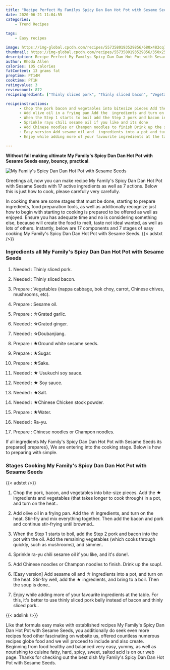 ```yaml
---
title: "Recipe Perfect My Familys Spicy Dan Dan Hot Pot with Sesame Seeds"
date: 2020-06-21 11:04:55
categories:
    - Trend Recipes
    
tags:
    - Easy recipes

image: https://img-global.cpcdn.com/recipes/5573580193529856/680x482cq70/my-familys-spicy-dan-dan-hot-pot-with-sesame-seeds-recipe-main-photo.jpg
thumbnail: https://img-global.cpcdn.com/recipes/5573580193529856/350x250cq70/my-familys-spicy-dan-dan-hot-pot-with-sesame-seeds-recipe-main-photo.jpg
description: Recipe Perfect My Familys Spicy Dan Dan Hot Pot with Sesame Seeds with 17 ingredients and 7 stages of easy cooking.
author: Rhoda Allen
calories: 105 calories
fatContent: 13 grams fat
preptime: PT14M
cooktime: PT1H
ratingvalue: 3
reviewcount: 872
recipeingredient: ["Thinly sliced pork", "Thinly sliced bacon", "Vegetables nappa cabbage bok choy carrot Chinese chives mushrooms etc", "Sesame oil", "Grated garlic", "Grated ginger", "Doubanjiang", "Ground white sesame seeds", "Sugar", "Sake", " Usukuchi soy sauce", " Soy sauce", "Salt", "Chinese Chicken stock powder", "Water", "Rayu", "Chinese noodles or Champon noodles"]

recipeinstructions: 
      - Chop the pork bacon and vegetables into bitesize pieces Add the  ingredients and vegetables that takes longer to cook through in a pot and turn on the heat 
      - Add olive oil in a frying pan Add the  ingredients and turn on the heat Stirfry and mix everything together Then add the bacon and pork and continue stirfrying until browned 
      - When the Step 1 starts to boil add the Step 2 pork and bacon into the pot with the oil Add the remaining vegetables which cooks through quickly such as mushrooms and simmer 
      - Sprinkle rayu chili sesame oil if you like and its done 
      - Add Chinese noodles or Champon noodles to finish Drink up the soup 
      - Easy version Add sesame oil and  ingredients into a pot and turn on the heat Stirfry well add the  ingredients and bring to a boil Then the soup is done 
      - Enjoy while adding more of your favourite ingredients at the table For this its better to use thinly sliced pork belly instead of bacon and thinly sliced pork

---
```




**Without fail making ultimate My Family&#39;s Spicy Dan Dan Hot Pot with Sesame Seeds easy, bouncy, practical**. 


![My Family&#39;s Spicy Dan Dan Hot Pot with Sesame Seeds](https://img-global.cpcdn.com/recipes/5573580193529856/680x482cq70/my-familys-spicy-dan-dan-hot-pot-with-sesame-seeds-recipe-main-photo.jpg "My Family&#39;s Spicy Dan Dan Hot Pot with Sesame Seeds")




Greetings all, now you can make recipe My Family&#39;s Spicy Dan Dan Hot Pot with Sesame Seeds with 17 active ingredients as well as 7 actions. Below this is just how to cook, please carefully very carefully.

In cooking there are some stages that must be done, starting to prepare ingredients, food preparation tools, as well as additionally recognize just how to begin with starting to cooking is prepared to be offered as well as enjoyed. Ensure you has adequate time and no is considering something else, because will create the food to melt, taste not ideal wanted, as well as lots of others. Instantly, below are 17 components and 7 stages of easy cooking My Family&#39;s Spicy Dan Dan Hot Pot with Sesame Seeds.
{{< adstxt />}}

### Ingredients all My Family&#39;s Spicy Dan Dan Hot Pot with Sesame Seeds


1. Needed  : Thinly sliced pork.

1. Needed  : Thinly sliced bacon.

1. Prepare  : Vegetables (nappa cabbage, bok choy, carrot, Chinese chives, mushrooms, etc).

1. Prepare  : Sesame oil.

1. Prepare  : ☆Grated garlic.

1. Needed  : ☆Grated ginger.

1. Needed  : ☆Doubanjiang.

1. Prepare  : ★Ground white sesame seeds.

1. Prepare  : ★Sugar.

1. Prepare  : ★Sake.

1. Needed  : ★ Usukuchi soy sauce.

1. Needed  : ★ Soy sauce.

1. Needed  : ★Salt.

1. Needed  : ★Chinese Chicken stock powder.

1. Prepare  : ★Water.

1. Needed  : Ra-yu.

1. Prepare  : Chinese noodles or Champon noodles.



If all ingredients My Family&#39;s Spicy Dan Dan Hot Pot with Sesame Seeds its prepared| prepares}, We are entering into the cooking stage. Below is how to preparing with simple.

### Stages Cooking My Family&#39;s Spicy Dan Dan Hot Pot with Sesame Seeds

{{< adstxt />}}


1. Chop the pork, bacon, and vegetables into bite-size pieces. Add the ★ ingredients and vegetables (that takes longer to cook through) in a pot, and turn on the heat..



1. Add olive oil in a frying pan. Add the ☆ ingredients, and turn on the heat. Stir-fry and mix everything together. Then add the bacon and pork and continue stir-frying until browned..



1. When the Step 1 starts to boil, add the Step 2 pork and bacon into the pot with the oil. Add the remaining vegetables (which cooks through quickly, such as mushrooms), and simmer..



1. Sprinkle ra-yu chili sesame oil if you like, and it&#39;s done!.



1. Add Chinese noodles or Champon noodles to finish. Drink up the soup!.



1. [Easy version] Add sesame oil and ☆ ingredients into a pot, and turn on the heat. Stir-fry well, add the ★ ingredients, and bring to a boil. Then the soup is done..



1. Enjoy while adding more of your favourite ingredients at the table. For this, it&#39;s better to use thinly sliced pork belly instead of bacon and thinly sliced pork..





{{< adslink />}}

Like that formula easy make with established recipes My Family&#39;s Spicy Dan Dan Hot Pot with Sesame Seeds, you additionally do seek even more recipes food other fascinating on website us, offered countless numerous recipes globe food and we will proceed to include and also create. Beginning from food healthy and balanced very easy, yummy, as well as nourishing to cuisine fatty, hard, spicy, sweet, salted acid is on our web page. Thanks for checking out the best dish My Family&#39;s Spicy Dan Dan Hot Pot with Sesame Seeds.
